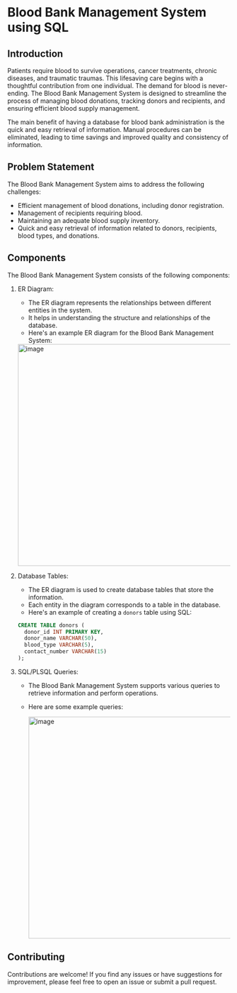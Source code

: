 # Blood Bank Management System using SQL

## Introduction
Patients require blood to survive operations, cancer treatments, chronic diseases, and traumatic traumas. This lifesaving care begins with a thoughtful contribution from one individual. The demand for blood is never-ending. The Blood Bank Management System is designed to streamline the process of managing blood donations, tracking donors and recipients, and ensuring efficient blood supply management.

The main benefit of having a database for blood bank administration is the quick and easy retrieval of information. Manual procedures can be eliminated, leading to time savings and improved quality and consistency of information.

## Problem Statement
The Blood Bank Management System aims to address the following challenges:
- Efficient management of blood donations, including donor registration.
- Management of recipients requiring blood.
- Maintaining an adequate blood supply inventory.
- Quick and easy retrieval of information related to donors, recipients, blood types, and donations.

## Components
The Blood Bank Management System consists of the following components:

1. ER Diagram:
   - The ER diagram represents the relationships between different entities in the system.
   - It helps in understanding the structure and relationships of the database.
   - Here's an example ER diagram for the Blood Bank Management System:

   <img width="500" alt="image" src="https://github.com/priyajotgill2003/Bloodbank-Management-System-DBMS-/assets/72308930/d3b861eb-062b-4b5d-9603-8c0fbb180633">


2. Database Tables:
   - The ER diagram is used to create database tables that store the information.
   - Each entity in the diagram corresponds to a table in the database.
   - Here's an example of creating a `donors` table using SQL:

   ```sql
   CREATE TABLE donors (
     donor_id INT PRIMARY KEY,
     donor_name VARCHAR(50),
     blood_type VARCHAR(5),
     contact_number VARCHAR(15)
   );

3. SQL/PLSQL Queries:
   - The Blood Bank Management System supports various queries to retrieve information and perform operations.
   - Here are some example queries:

     <img width="500" alt="image" src="https://github.com/priyajotgill2003/Bloodbank-Management-System-DBMS-/assets/72308930/9ec6b5c8-0bf5-4e45-bb91-e92c3e337da9">

## Contributing

Contributions are welcome! If you find any issues or have suggestions for improvement, please feel free to open an issue or submit a pull request.



